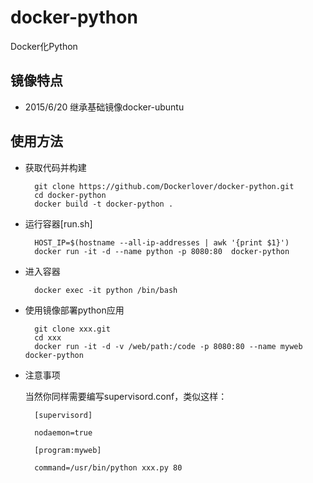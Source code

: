 # docker-python
Docker化Python

## 镜像特点

- 2015/6/20 继承基础镜像docker-ubuntu

## 使用方法

- 获取代码并构建

        git clone https://github.com/Dockerlover/docker-python.git
        cd docker-python
        docker build -t docker-python .

- 运行容器[run.sh]

        HOST_IP=$(hostname --all-ip-addresses | awk '{print $1}')
        docker run -it -d --name python -p 8080:80  docker-python

- 进入容器

        docker exec -it python /bin/bash

- 使用镜像部署python应用

        git clone xxx.git
        cd xxx
        docker run -it -d -v /web/path:/code -p 8080:80 --name myweb docker-python

- 注意事项
        
    当然你同样需要编写supervisord.conf，类似这样：

        [supervisord]

        nodaemon=true
        
        [program:myweb]
        
        command=/usr/bin/python xxx.py 80
        

